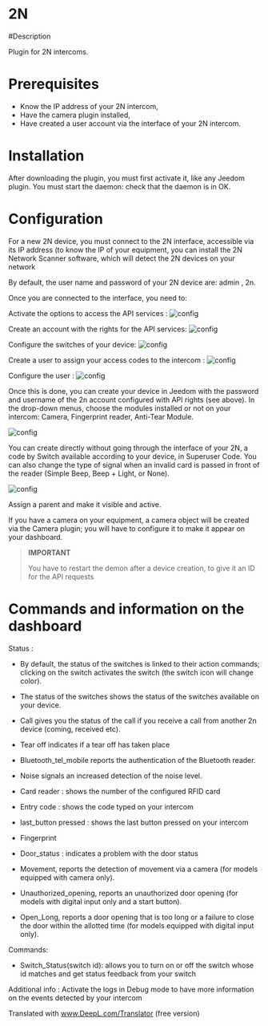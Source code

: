 # 2N

#Description 

Plugin for 2N intercoms.



# Prerequisites

 - Know the IP address of your 2N intercom,
 - Have the camera plugin installed,
 - Have created a user account via the interface of your 2N intercom.

# Installation

After downloading the plugin, you must first activate it, like any Jeedom plugin.
You must start the daemon: check that the daemon is in OK.


# Configuration

For a new 2N device, you must connect to the 2N interface, accessible via its IP address (to know the IP of your equipment, you can install the 2N Network Scanner software, which will detect the 2N devices on your network

By default, the user name and password of your 2N device are: admin , 2n.

Once you are connected to the interface, you need to:


Activate the options to access the API services :
![config](../images/2nAPI.png)


Create an account with the rights for the API services:
![config](../images/2nUser.png)


Configure the switches of your device:
![config](../images/2nSwitch.png)


Create a user to assign your access codes to the intercom :
![config](../images/2nUsers.png)


Configure the user :
![config](../images/2nConfigUser.png)




Once this is done, you can create your device in Jeedom with the password and username of the 2n account configured with API rights (see above).
In the drop-down menus, choose the modules installed or not on your intercom: Camera, Fingerprint reader, Anti-Tear Module.

![config](../images/2nCrea.png)



You can create directly without going through the interface of your 2N, a code by Switch available according to your device, in Superuser Code. You can also change the type of signal when an invalid card is passed in front of the reader (Simple Beep, Beep + Light, or None).

![config](../images/2nSuperUser.png)


Assign a parent and make it visible and active.

If you have a camera on your equipment, a camera object will be created via the Camera plugin; you will have to configure it to make it appear on your dashboard.



>**IMPORTANT**
>
>You have to restart the demon after a device creation, to give it an ID for the API requests


# Commands and information on the dashboard 


Status :

- By default, the status of the switches is linked to their action commands; clicking on the switch activates the switch (the switch icon will change color).
- The status of the switches shows the status of the switches available on your device.


- Call gives you the status of the call if you receive a call from another 2n device (coming, received etc).

- Tear off indicates if a tear off has taken place

- Bluetooth_tel_mobile reports the authentication of the Bluetooth reader.


- Noise signals an increased detection of the noise level.

- Card reader : shows the number of the configured RFID card


- Entry code : shows the code typed on your intercom


- last_button pressed : shows the last button pressed on your intercom

- Fingerprint



- Door_status : indicates a problem with the door status

- Movement, reports the detection of movement via a camera (for models equipped with camera only).

- Unauthorized_opening, reports an unauthorized door opening (for models with digital input only and a start button).
- Open_Long, reports a door opening that is too long or a failure to close the door within the allotted time (for models equipped with digital input only).



Commands:
- Switch_Status(switch id): allows you to turn on or off the switch whose id matches and get status feedback from your switch

Additional info :
Activate the logs in Debug mode to have more information on the events detected by your intercom

Translated with www.DeepL.com/Translator (free version)
